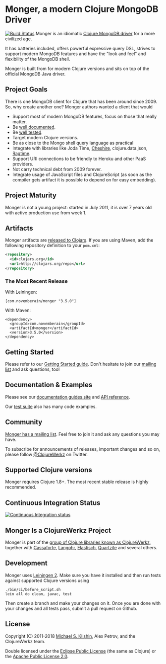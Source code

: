 # Monger, a modern Clojure MongoDB Driver
[![Build Status](https://travis-ci.org/michaelklishin/monger.svg?branch=master)](https://travis-ci.org/michaelklishin/monger)
Monger is an idiomatic [Clojure MongoDB driver](http://clojuremongodb.info) for a more civilized age.

It has batteries included, offers powerful expressive query DSL,
strives to support modern MongoDB features and have the "look and feel" and
flexibility of the MongoDB shell.

Monger is built from for modern Clojure versions and sits on top of
the official MongoDB Java driver.


## Project Goals

There is one MongoDB client for Clojure that has been around since 2009. So, why create another one? Monger authors
wanted a client that would

 * Support most of modern MongoDB features, focus on those that really matter.
 * Be [well documented](http://clojuremongodb.info).
 * Be [well tested](https://github.com/michaelklishin/monger/tree/master/test/monger/test).
 * Target modern Clojure versions.
 * Be as close to the Mongo shell query language as practical
 * Integrate with libraries like Joda Time, [Cheshire](https://github.com/dakrone/cheshire), clojure.data.json, [Ragtime](https://github.com/weavejester/ragtime).
 * Support URI connections to be friendly to Heroku and other PaaS providers.
 * Not carry technical debt from 2009 forever.
 * Integrate usage of JavaScript files and ClojureScript (as soon as the compiler gets artifact it is possible to depend on for easy embedding).



## Project Maturity

Monger is not a young project: started in July 2011, it is over 7
years old with active production use from week 1.


## Artifacts

Monger artifacts are [released to
Clojars](https://clojars.org/com.novemberain/monger). If you are using
Maven, add the following repository definition to your `pom.xml`:

``` xml
<repository>
  <id>clojars.org</id>
  <url>http://clojars.org/repo</url>
</repository>
```

### The Most Recent Release

With Leiningen:

    [com.novemberain/monger "3.5.0"]

With Maven:

    <dependency>
      <groupId>com.novemberain</groupId>
      <artifactId>monger</artifactId>
      <version>3.5.0</version>
    </dependency>



## Getting Started

Please refer to our [Getting Started
guide](http://clojuremongodb.info/articles/getting_started.html). Don't
hesitate to join our [mailing
list](https://groups.google.com/forum/#!forum/clojure-mongodb) and ask
questions, too!


## Documentation & Examples

Please see our [documentation guides site](http://clojuremongodb.info/) and [API reference](http://reference.clojuremongodb.info).

Our [test suite](https://github.com/michaelklishin/monger/tree/master/test/monger/test)
also has many code examples.


## Community

[Monger has a mailing list](https://groups.google.com/forum/#!forum/clojure-mongodb). Feel
free to join it and ask any questions you may have.

To subscribe for announcements of releases, important changes and so
on, please follow [@ClojureWerkz](https://twitter.com/#!/clojurewerkz)
on Twitter.


## Supported Clojure versions

Monger requires Clojure 1.8+. The most recent
stable release is highly recommended.


## Continuous Integration Status

[![Continuous Integration status](https://secure.travis-ci.org/michaelklishin/monger.svg)](http://travis-ci.org/michaelklishin/monger)


## Monger Is a ClojureWerkz Project

Monger is part of the [group of Clojure libraries known as ClojureWerkz](http://clojurewerkz.org), together with
[Cassaforte](http://clojurecassandra.info), [Langohr](http://clojurerabbitmq.info), [Elastisch](http://clojureelasticsearch.info), [Quartzite](http://clojurequartz.info) and several others.



## Development

Monger uses [Leiningen 2](https://github.com/technomancy/leiningen/blob/master/doc/TUTORIAL.md). Make sure you have it installed and then run tests against
supported Clojure versions using
    
    ./bin/ci/before_script.sh
    lein all do clean, javac, test

Then create a branch and make your changes on it. Once you are done with your changes and all tests pass, submit a pull request
on Github.



## License

Copyright (C) 2011-2018 [Michael S. Klishin](http://twitter.com/michaelklishin), Alex Petrov, and the ClojureWerkz team.

Double licensed under the [Eclipse Public License](http://www.eclipse.org/legal/epl-v10.html) (the same as Clojure) or
the [Apache Public License 2.0](http://www.apache.org/licenses/LICENSE-2.0.html).
